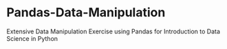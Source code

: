 # Pandas-Data-Manipulation
  Extensive Data Manipulation Exercise using Pandas for Introduction to Data Science in Python 
